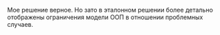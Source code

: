 Мое решение верное. Но зато в эталонном решении более детально отображены ограничения модели ООП в отношении проблемных случаев.
